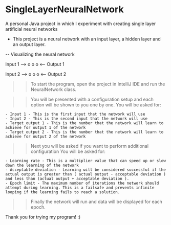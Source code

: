 # SingleLayerNeuralNetwork
A personal Java project in which I experiment with creating single layer artificial neural networks

- This project is a neural network with an input layer, a hidden layer and an output layer.

-- Visualizing the neural network

   Input 1 -->  o      o      o  <-- Output 1

   Input 2 -->  o      o      o  <-- Output 2


  >> To start the program, open the project in IntelliJ IDE and run the NeuralNetwork class.

  >> You will be presented with a configuration setup and each option will be shown to you one by one.
  >> You will be asked for:

    - Input 1 - This is the first input that the network will use
    - Input 2 - This is the second input that the network will use
    - Target output 1 - This is the number that the network will learn to achieve for output 1 of the network
    - Target output 2 - This is the number that the network will learn to achieve for output 2 of the network

  >> Next you will be asked if you want to perform additional configuration
  >> You will be asked for:

    - Learning rate - This is a multiplier value that can speed up or slow down the learning of the network
    - Acceptable deviation - Learning will be considered successful if the actual output is greater than ( actual output - acceptable deviation ) and less than (actual output + acceptable deviation ).
    - Epoch limit - The maximum number of iterations the network should attempt during learning. This is a failsafe and prevents infinite looping if the learning fails to reach a solution.

  >> Finally the network will run and data will be displayed for each epoch.

  Thank you for trying my program! :)

